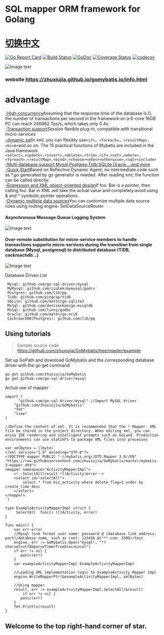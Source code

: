 # SQL mapper ORM framework for Golang
# [切换中文](https://github.com/zhuxiujia/GoMybatis/blob/master/README-cn.md)
[![Go Report Card](https://goreportcard.com/badge/github.com/zhuxiujia/GoMybatis)](https://goreportcard.com/report/github.com/zhuxiujia/GoMybatis)
[![Build Status](https://travis-ci.com/zhuxiujia/GoMybatis.svg?branch=master)](https://travis-ci.com/zhuxiujia/GoMybatis)
[![GoDoc](https://godoc.org/github.com/zhuxiujia/GoMybatis?status.svg)](https://godoc.org/github.com/zhuxiujia/GoMybatis)
[![Coverage Status](https://coveralls.io/repos/github/zhuxiujia/GoMybatis/badge.svg?branch=master)](https://coveralls.io/github/zhuxiujia/GoMybatis?branch=master)
[![codecov](https://codecov.io/gh/zhuxiujia/GoMybatis/branch/master/graph/badge.svg)](https://codecov.io/gh/zhuxiujia/GoMybatis)


![Image text](https://zhuxiujia.github.io/gomybatis.io/assets/vuetify.png)
### website https://zhuxiujia.github.io/gomybatis.io/info.html
# advantage
<a href="https://zhuxiujia.github.io/gomybatis.io/info.html">-High concurrency</a>Assuming that the response time of the database is 0, the number of transactions per second in the framework on a 6-core 16GB PC can reach 246982 Tps/s, which takes only 0.4s.<br>
<a href="https://zhuxiujia.github.io/gomybatis.io/info.html">-Transaction support</a>Session flexible plug-in, compatible with transitional micro-services<br>
<a href="https://zhuxiujia.github.io/gomybatis.io/info.html">-dynamic sql</a>In xml, you can flexibly use`<if>`，`<foreach>`，`<resultMap>,<bind>`and so on. The 15 practical functions of Mybatis are included in the Java framework.<br>
`<select>,<update>,<insert>,<delete>,<trim>,<if>,<set>,<where>,<foreach>,<resultMap>,<bind>,<choose><when><otherwise>,<sql><include>`<br>
<a href="https://zhuxiujia.github.io/gomybatis.io/info.html">-Multi-database support Mysql,Postgres,Tidb,SQLite,Oracle....and more</a><br>
<a href="https://zhuxiujia.github.io/gomybatis.io/info.html">-Quick Start</a>Based on Reflective Dynamic Agent, no intermediate code such as *.go generated by go generator is needed. After reading xml, the function can be called directly.<br>
<a href="https://zhuxiujia.github.io/gomybatis.io/info.html">-Expression and XML object-oriented design</a>If foo. Bar is a pointer, then calling foo. Bar in XML will take the actual value and completely avoid using & and * symbolic pointer operations.<br>
<a href="https://zhuxiujia.github.io/gomybatis.io/info.html">-Dynamic multiple data sources</a>You can customize multiple data source rules using routing engine. SetDataSourceRouter<br>
#### Asynchronous Message Queue Logging System
![Image text](https://zhuxiujia.github.io/gomybatis.io/assets/log_system.png)
#### Over-remote substitution for micro-service members to handle transactions supports micro-services during the transition from single database (Mysql, postgresql) to distributed database (TiDB, cockroachdb...)
![Image text](https://zhuxiujia.github.io/gomybatis.io/assets/tx.png)

Database Driven List
```
 Mysql: github.com/go-sql-driver/mysql
 MyMysql: github.com/ziutek/mymysql/godrv
 Postgres: github.com/lib/pq
 Tidb: github.com/pingcap/tidb
 SQLite: github.com/mattn/go-sqlite3
 MsSql: github.com/denisenkom/go-mssqldb
 MsSql: github.com/lunny/godbc
 Oracle: github.com/mattn/go-oci8
 CockroachDB(Postgres): github.com/lib/pq
 ```
 
## Using tutorials

> Sample source code https://github.com/zhuxiujia/GoMybatis/tree/master/example

Set up GoPath and download GoMybatis and the corresponding database driver with the go get command
```
go get github.com/zhuxiujia/GoMybatis
go get github.com/go-sql-driver/mysql
```
Actual use of mapper
```
import (
	_ "github.com/go-sql-driver/mysql" //Import MySQL driver
	"github.com/zhuxiujia/GoMybatis"
	"fmt"
	"time"
)

//Define the content of xml. It is recommended that the * Mapper. XML file be stored in the project directory. When editing xml, you can enjoy IDE rendering and intelligent prompts such as GoLand. Production environments can use statikFS to package XML files into processes

var xmlBytes = []byte(`
<?xml version="1.0" encoding="UTF-8"?>
<!DOCTYPE mapper PUBLIC "-//mybatis.org//DTD Mapper 3.0//EN"
"https://raw.githubusercontent.com/zhuxiujia/GoMybatis/master/mybatis-3-mapper.dtd">
<mapper namespace="ActivityMapperImpl">
    <!--SelectAll(result *[]Activity)error-->
    <select id="selectAll">
        select * from biz_activity where delete_flag=1 order by create_time desc
    </select>
</mapper>
`)

type ExampleActivityMapperImpl struct {
     SelectAll  func() ([]Activity, error)
}

func main() {
	var err error
	//Mysql link format user name: password @ (database link address: port)/database name, such as root: 123456 @(***.com: 3306)/test
	engine, err := GoMybatis.Open("mysql", "*?charset=utf8&parseTime=True&loc=Local")
	if err != nil {
	   panic(err)
	}
	var exampleActivityMapperImpl ExampleActivityMapperImpl
	
	//Loading XML implementation logic to ExampleActivity Mapper Impl
	engine.WriteMapperPtr(&exampleActivityMapperImpl, xmlBytes)

	//Using mapper
	result, err := exampleActivityMapperImpl.SelectAll(&result)
        if err != nil {
	   panic(err)
	}
	fmt.Println(result)
}
```
## Welcome to the top right-hand corner of star.
